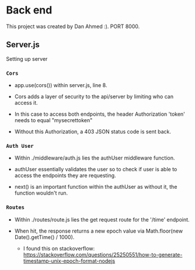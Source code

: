 # Back end

This project was created by Dan Ahmed :). PORT 8000.

## Server.js

Setting up server

### `Cors`

 - app.use(cors()) within server.js, line 8.

 - Cors adds a layer of security to the api/server by limiting who can access it.
 
 - In this case to access both endpoints, the header Authorization 'token' needs to equal "mysecrettoken"
 
 - Without this Authorization, a 403 JSON status code is sent back.
 
 
### `Auth User`
 
 - Within ./middleware/auth.js lies the authUser middleware function.
 
 - authUser essentially validates the user so to check if user is able to access the endpoints they are requesting.
 
 - next() is an important function within the authUser as without it, the function wouldn't run.
 
 
### `Routes`

 - Within ./routes/route.js lies the get request route for the '/time' endpoint.
 
 - When hit, the response returns a new epoch value via Math.floor(new Date().getTime() / 1000).
      
      - I found this on stackoverflow: https://stackoverflow.com/questions/25250551/how-to-generate-timestamp-unix-epoch-format-nodejs
      
 
 
